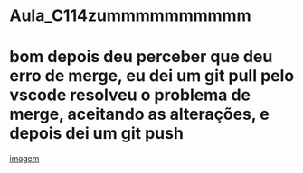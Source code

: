# Aula_C114zummmmmmmmmm

# bom depois deu perceber que deu erro de merge, eu dei um git pull  pelo vscode resolveu o problema de merge, aceitando as alterações, e depois dei um  git push

[imagem](../erro_merge.png)